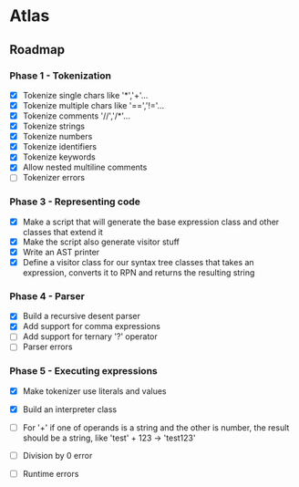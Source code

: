 # Atlas 

## Roadmap

### Phase 1 - Tokenization
- [x] Tokenize single chars like '*','+'...
- [x] Tokenize multiple chars like '==','!='...
- [x] Tokenize comments '//','/*'...
- [x] Tokenize strings
- [x] Tokenize numbers
- [x] Tokenize identifiers
- [x] Tokenize keywords
- [x] Allow nested multiline comments
- [ ] Tokenizer errors

### Phase 3 - Representing code
- [x] Make a script that will generate the base expression class and other classes that extend it
- [x] Make the script also generate visitor stuff
- [x] Write an AST printer
- [x] Define a visitor class for our syntax tree classes that takes an expression, converts it to RPN and returns the resulting string

### Phase 4 - Parser
- [x] Build a recursive desent parser
- [x] Add support for comma expressions
- [ ] Add support for ternary '?' operator
- [ ] Parser errors

### Phase 5 - Executing expressions
- [x] Make tokenizer use literals and values
- [x] Build an interpreter class
- [ ] For '+' if one of operands is a string and the other is number, the result should be a string, like 'test' + 123 -> 'test123'
- [ ] Division by 0 error
- [ ] Runtime errors



